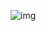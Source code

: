 ![img](https://www.planttext.com/api/plantuml/png/ZP0n2W9134NxdEANMkW1jX114CHIF42OpUuEpiuicGmMujrrH4GRDLN8_ta_P9sDrSeOYCnR41opECw2lTV0aO9q1ajGtm-6rgiuyoaIEqkAPXUpQQbzGrGrZlqTSaYTdLa55oBSgpoXiuqArtsa3faxWKknzNMIvv_ERTBnPRL1aCiq9JLCx4xSo_n1VZy0YyNlWAy6B5T_1AE1ZowKLkXAj9ROrlVT0000)
